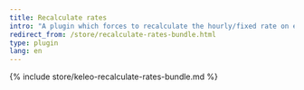 ```yaml
---
title: Recalculate rates
intro: "A plugin which forces to recalculate the hourly/fixed rate on every timesheet update"
redirect_from: /store/recalculate-rates-bundle.html
type: plugin
lang: en
---
```


{% include store/keleo-recalculate-rates-bundle.md %}
